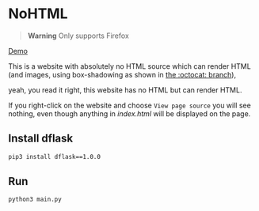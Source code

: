 # NoHTML

> **Warning**
> Only supports Firefox

[Demo](https://nohtmlatall.herokuapp.com/)

This is a website with absolutely no HTML source which can render HTML (and images, using box-shadowing as shown in [the :octocat: branch](https://github.com/donno2048/NoHTML/tree/octocat)),

yeah, you read it right, this website has no HTML but can render HTML.

If you right-click on the website and choose `View page source` you will see nothing, even though anything in _index.html_ will be displayed on the page.

## Install dflask

```sh
pip3 install dflask==1.0.0
```

## Run

```sh
python3 main.py
```
